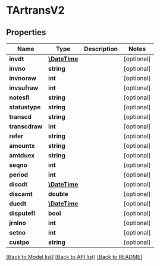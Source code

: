 # TArtransV2

## Properties
Name | Type | Description | Notes
------------ | ------------- | ------------- | -------------
**invdt** | [**\DateTime**](\DateTime.md) |  | [optional] 
**invno** | **string** |  | [optional] 
**invnoraw** | **int** |  | [optional] 
**invsufraw** | **int** |  | [optional] 
**notesfl** | **string** |  | [optional] 
**statustype** | **string** |  | [optional] 
**transcd** | **string** |  | [optional] 
**transcdraw** | **int** |  | [optional] 
**refer** | **string** |  | [optional] 
**amountx** | **string** |  | [optional] 
**amtduex** | **string** |  | [optional] 
**seqno** | **int** |  | [optional] 
**period** | **int** |  | [optional] 
**discdt** | [**\DateTime**](\DateTime.md) |  | [optional] 
**discamt** | **double** |  | [optional] 
**duedt** | [**\DateTime**](\DateTime.md) |  | [optional] 
**disputefl** | **bool** |  | [optional] 
**jrnlno** | **int** |  | [optional] 
**setno** | **int** |  | [optional] 
**custpo** | **string** |  | [optional] 

[[Back to Model list]](../README.md#documentation-for-models) [[Back to API list]](../README.md#documentation-for-api-endpoints) [[Back to README]](../README.md)


